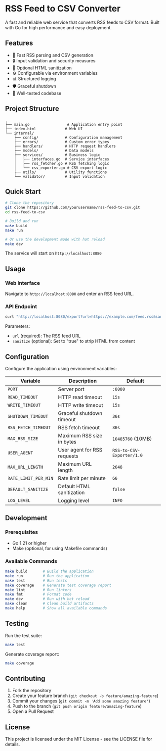# RSS Feed to CSV Converter

A fast and reliable web service that converts RSS feeds to CSV format. Built with Go for high performance and easy deployment.

## Features

- 🚀 Fast RSS parsing and CSV generation
- 🔒 Input validation and security measures
- 🧹 Optional HTML sanitization
- ⚙️ Configurable via environment variables
- 📊 Structured logging
- 🛡️ Graceful shutdown
- 🧪 Well-tested codebase

## Project Structure

```
.
├── main.go                 # Application entry point
├── index.html             # Web UI
└── internal/
    ├── config/            # Configuration management
    ├── errors/            # Custom error types
    ├── handlers/          # HTTP request handlers
    ├── models/            # Data models
    ├── services/          # Business logic
    │   ├── interfaces.go  # Service interfaces
    │   ├── rss_fetcher.go # RSS fetching logic
    │   └── csv_exporter.go # CSV export logic
    ├── utils/             # Utility functions
    └── validator/         # Input validation
```

## Quick Start

```bash
# Clone the repository
git clone https://github.com/yourusername/rss-feed-to-csv.git
cd rss-feed-to-csv

# Build and run
make build
make run

# Or use the development mode with hot reload
make dev
```

The service will start on `http://localhost:8080`

## Usage

### Web Interface
Navigate to `http://localhost:8080` and enter an RSS feed URL.

### API Endpoint
```bash
curl "http://localhost:8080/export?url=https://example.com/feed.rss&sanitize=true" -o feed.csv
```

Parameters:
- `url` (required): The RSS feed URL
- `sanitize` (optional): Set to "true" to strip HTML from content

## Configuration

Configure the application using environment variables:

| Variable | Description | Default |
|----------|-------------|---------|
| `PORT` | Server port | `:8080` |
| `READ_TIMEOUT` | HTTP read timeout | `15s` |
| `WRITE_TIMEOUT` | HTTP write timeout | `15s` |
| `SHUTDOWN_TIMEOUT` | Graceful shutdown timeout | `30s` |
| `RSS_FETCH_TIMEOUT` | RSS fetch timeout | `30s` |
| `MAX_RSS_SIZE` | Maximum RSS size in bytes | `10485760` (10MB) |
| `USER_AGENT` | User agent for RSS requests | `RSS-to-CSV-Exporter/1.0` |
| `MAX_URL_LENGTH` | Maximum URL length | `2048` |
| `RATE_LIMIT_PER_MIN` | Rate limit per minute | `60` |
| `DEFAULT_SANITIZE` | Default HTML sanitization | `false` |
| `LOG_LEVEL` | Logging level | `INFO` |

## Development

### Prerequisites
- Go 1.21 or higher
- Make (optional, for using Makefile commands)

### Available Commands

```bash
make build       # Build the application
make run         # Run the application
make test        # Run tests
make coverage    # Generate test coverage report
make lint        # Run linters
make fmt         # Format code
make dev         # Run with hot reload
make clean       # Clean build artifacts
make help        # Show all available commands
```

## Testing

Run the test suite:
```bash
make test
```

Generate coverage report:
```bash
make coverage
```

## Contributing

1. Fork the repository
2. Create your feature branch (`git checkout -b feature/amazing-feature`)
3. Commit your changes (`git commit -m 'Add some amazing feature'`)
4. Push to the branch (`git push origin feature/amazing-feature`)
5. Open a Pull Request

## License

This project is licensed under the MIT License - see the LICENSE file for details.